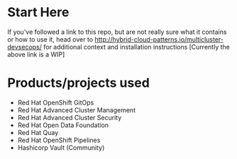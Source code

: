 # Start Here

If you've followed a link to this repo, but are not really sure what it contains
or how to use it, head over to http://hybrid-cloud-patterns.io/multicluster-devsecops/
for additional context and installation instructions
[Currently the above link is a WIP]

# Products/projects used
* Red Hat OpenShift GitOps
* Red Hat Advanced Cluster Management
* Red Hat Advanced Cluster Security
* Red Hat Open Data Foundation
* Red Hat Quay
* Red Hat OpenShift Pipelines
* Hashicorp Vault (Community)


